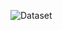 ![Dataset](https://storage.googleapis.com/kaggle-datasets-images/786787/1351797/89e6e907cb903b4f523bbd613e46b8a8/dataset-cover.png?t=2020-07-19-18-42-52https://storage.googleapis.com/kaggle-datasets-images/786787/1351797/89e6e907cb903b4f523bbd613e46b8a8/dataset-cover.png?t=2020-07-19-18-42-52https://storage.googleapis.com/kaggle-datasets-images/786787/1351797/89e6e907cb903b4f523bbd613e46b8a8/dataset-cover.png?t=2020-07-19-18-42-52https://storage.googleapis.com/kaggle-datasets-images/786787/1351797/89e6e907cb903b4f523bbd613e46b8a8/dataset-cover.png?t=2020-07-19-18-42-52https://storage.googleapis.com/kaggle-datasets-images/786787/1351797/89e6e907cb903b4f523bbd613e46b8a8/dataset-cover.png?t=2020-07-19-18-42-52https://storage.googleapis.com/kaggle-datasets-images/786787/1351797/89e6e907cb903b4f523bbd613e46b8a8/dataset-cover.png?t=2020-07-19-18-42-52https://storage.googleapis.com/kaggle-datasets-images/786787/1351797/89e6e907cb903b4f523bbd613e46b8a8/dataset-cover.png?t=2020-07-19-18-42-52https://storage.googleapis.com/kaggle-datasets-images/786787/1351797/89e6e907cb903b4f523bbd613e46b8a8/dataset-cover.png?t=2020-07-19-18-42-52https://storage.googleapis.com/kaggle-datasets-images/786787/1351797/89e6e907cb903b4f523bbd613e46b8a8/dataset-cover.png?t=2020-07-19-18-42-52https://storage.googleapis.com/kaggle-datasets-images/786787/1351797/89e6e907cb903b4f523bbd613e46b8a8/dataset-cover.png?t=2020-07-19-18-42-52)